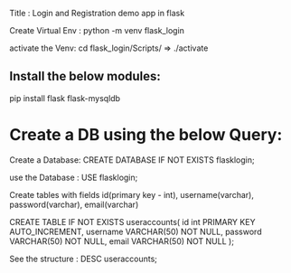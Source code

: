 Title : Login and Registration demo app in flask

Create Virtual Env : python -m venv flask_login

activate the Venv: cd flask_login/Scripts/ => ./activate

Install the below modules:
---------------------------

pip install flask flask-mysqldb

Create a DB using the below Query:
==================================

Create a Database: CREATE DATABASE IF NOT EXISTS flasklogin;

use the Database : USE flasklogin;

Create tables with fields id(primary key - int), username(varchar), password(varchar), email(varchar)

CREATE TABLE IF NOT EXISTS useraccounts(
    id int PRIMARY KEY AUTO_INCREMENT,
    username VARCHAR(50)  NOT NULL,
    password VARCHAR(50) NOT NULL,
    email VARCHAR(50) NOT NULL
    );
    
See the structure : DESC useraccounts;
